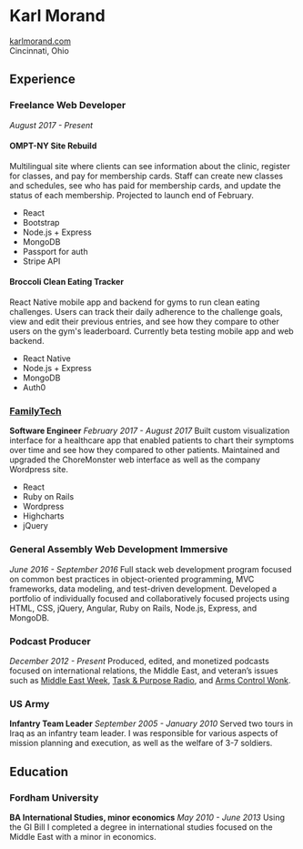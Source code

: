 # Karl Morand
[karlmorand.com](https://karlmorand.com/)  
Cincinnati, Ohio

## Experience
### Freelance Web Developer
*August 2017 - Present*
#### OMPT-NY Site Rebuild
Multilingual site where clients can see information about the clinic, register for classes, and pay for membership cards. Staff can create new classes and schedules, see who has paid for membership cards, and update the status of each membership. Projected to launch end of February.
- React  
- Bootstrap
- Node.js + Express
- MongoDB
- Passport for auth
- Stripe API

#### Broccoli Clean Eating Tracker
React Native mobile app and backend for gyms to run clean eating challenges. Users can track their daily adherence to the challenge goals, view and edit their previous entries, and see how they compare to other users on the gym's leaderboard. Currently beta testing mobile app and web backend.
- React Native
- Node.js + Express
- MongoDB
- Auth0

### [FamilyTech](http://familytech.com/)
**Software Engineer**
*February 2017 - August 2017*
Built custom visualization interface for a healthcare app that enabled patients to chart their symptoms over time and see how they compared to other patients. Maintained and upgraded the ChoreMonster web interface as well as the company Wordpress site.
- React
- Ruby on Rails
- Wordpress
- Highcharts
- jQuery

### General Assembly Web Development Immersive
*June 2016 - September 2016*
Full­ stack web development program focused on common best practices in object­-oriented programming, MVC frameworks, data modeling, and test­-driven development. Developed a portfolio of individually focused and collaboratively focused projects using HTML, CSS, jQuery, Angular, Ruby on Rails, Node.js, Express, and MongoDB.

### Podcast Producer
*December 2012 - Present*
Produced, edited, and monetized podcasts focused on international relations, the Middle East, and veteran’s issues such as [Middle East Week](http://middleeastweek.org/), [Task & Purpose Radio](http://taskandpurpose.com/podcasts/), and  [Arms Control Wonk](https://itunes.apple.com/us/podcast/arms-control-wonk/id872594726?mt=2).

### US Army
**Infantry Team Leader**
*September 2005 - January 2010*
Served two tours in Iraq as an infantry team leader. I was responsible for various aspects of mission planning and execution, as well as the welfare of 3-7 soldiers.

## Education
### Fordham University
**BA International Studies, minor economics**
*May 2010 - June 2013*
Using the GI Bill I completed a degree in international studies focused on the Middle East with a minor in economics.
